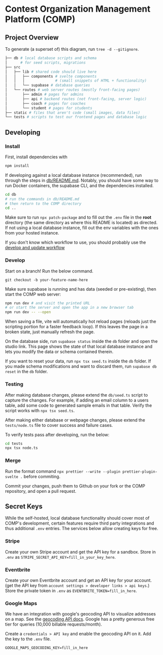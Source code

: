 # Contest Organization Management Platform (COMP)

## Project Overview

To generate (a superset of) this diagram, run `tree -d --gitignore`.

```bash
├── db # local database scripts and schema
│      # for seed scripts, migrations
├── src
│   ├── lib # shared code should live here
│   │   ├── components # svelte components
│   │   │              # (small snippets of HTML + functionality)
│   │   └── supabase # database queries
│   └── routes # web server routes (mostly front-facing pages)
│       ├── admin # pages for admins
│       ├── api # backend routes (not front-facing, server logic)
│       ├── coach # pages for coaches
│       └── student # pages for students
├── static # files that aren't code (small images, data files)
└── tests # scripts to test our frontend pages and database logic
```

## Developing

### Install

First, install dependencies with

```bash
npm install
```

If developing against a local database instance (recommended), run through the
steps in [db/README.md](./db/README.md). Notably, you should have some way to
run Docker containers, the supabase CLI, and the dependencies installed.

```bash
cd db
# run the commands in db/README.md
# then return to the COMP directory
cd ..
```

Make sure to run `npx patch-package` and to fill out the `.env` file in the
**root** directory (the same directory as where this README is located) as
directed. If not using a local database instance, fill out the env variables
with the ones from your hosted instance.

If you don't know which workflow to use, you should probably use the
[develop and update workflow](./db/README.md#devupdate-workflow)

### Develop

Start on a branch! Run the below command.

```
git checkout -b your-feature-name-here
```

Make sure supabase is running and has data (seeded or pre-existing), then start
the COMP web server:

```bash
npm run dev # and visit the printed URL
# or start the server and open the app in a new browser tab
npm run dev -- --open
```

When saving a file, vite will automatically hot reload pages (reloads just the
scripting portion for a faster feedback loop). If this leaves the page in a
broken state, just manually refresh the page.

On the database side, run `supabase status` inside the `db` folder and open
the studio link. This page shows the state of that local database instance
and lets you modify the data or schema contained therein.

If you want to reset your data, run `npx tsx seed.ts` inside the `db` folder.
If you made schema modifications and want to discard them, run
`supabase db reset` in the `db` folder.

### Testing

After making database changes, please extend the `db/seed.ts` script to capture
the changes. For example, if adding an email column to a users table, add some
code to generated sample emails in that table. Verify the script works with
`npx tsx seed.ts`.

After making either database or webpage changes, please extend the `tests/node.ts`
file to cover success and failure cases.

To verify tests pass after developing, run the below:

```bash
cd tests
npx tsx node.ts
```

### Merge

Run the format command `npx prettier --write --plugin prettier-plugin-svelte .`
before commiting.

Commit your changes, push them to Github on your fork or the COMP repository,
and open a pull request.

<!--
## Building

To create a production version of your app:

```bash
npm run build
```

You can preview the production build with `npm run preview`.

> To deploy your app, you may need to install an [adapter](https://kit.svelte.dev/docs/adapters) for your target environment.
-->

## Secret Keys

While the self-hosted, local database functionality should cover most of COMP's
development, certain features require third party integrations and thus additional
`.env` entries. The services below allow creating keys for free. 

### Stripe

Create your own Stripe account and get the API key for a sandbox.
Store in `.env` as `STRIPE_SECRET_API_KEY=fill_in_your_key_here`.

### Eventbrite

Create your own Eventbrite account and get an API key for your account.
(get the API key from `account settings > developer links > api keys`.)
Store the private token in `.env` as `EVENTBRITE_TOKEN=fill_in_here`.

### Google Maps

We have an integration with google's geocoding API to visualize addresses on a map.
See the [geocoding API docs](https://developers.google.com/maps/documentation/geocoding/start).
Google has a pretty generous free tier for queries (10,000 billable requests/month).

Create a `credentials > API key` and enable the geocoding API on it. Add the key to
the `.env` file.
```
GOOGLE_MAPS_GEOCODING_KEY=fill_in_here
```
